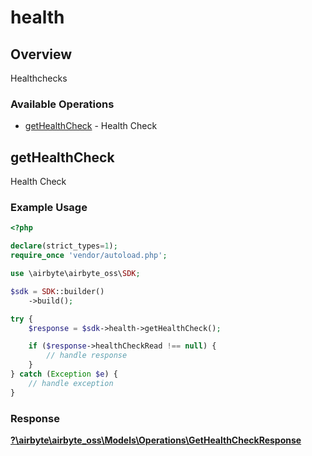 # health

## Overview

Healthchecks

### Available Operations

* [getHealthCheck](#gethealthcheck) - Health Check

## getHealthCheck

Health Check

### Example Usage

```php
<?php

declare(strict_types=1);
require_once 'vendor/autoload.php';

use \airbyte\airbyte_oss\SDK;

$sdk = SDK::builder()
    ->build();

try {
    $response = $sdk->health->getHealthCheck();

    if ($response->healthCheckRead !== null) {
        // handle response
    }
} catch (Exception $e) {
    // handle exception
}
```


### Response

**[?\airbyte\airbyte_oss\Models\Operations\GetHealthCheckResponse](../../models/operations/GetHealthCheckResponse.md)**

